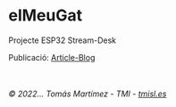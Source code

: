 # elMeuGat
Projecte ESP32 Stream-Desk

Publicació: [Article-Blog](https://tomas.tmisl.es/2022/03/elmeugat-un-streamdesk-con-esp32/?target=_blank)

<br /><br />
_&copy; 2022... Tomás Martímez - TMI - [tmisl.es](https://tmisl.es?target=_blank)_
